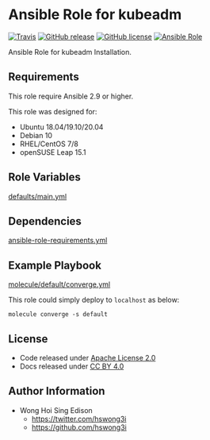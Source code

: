 # Ansible Role for kubeadm

[![Travis](https://img.shields.io/travis/com/alvistack/ansible-role-kubeadm.svg)](https://travis-ci.com/alvistack/ansible-role-kubeadm)
[![GitHub release](https://img.shields.io/github/release/alvistack/ansible-role-kubeadm.svg)](https://github.com/alvistack/ansible-role-kubeadm)
[![GitHub license](https://img.shields.io/github/license/alvistack/ansible-role-kubeadm.svg)](https://github.com/alvistack/ansible-role-kubeadm/blob/master/LICENSE)
[![Ansible Role](https://img.shields.io/badge/galaxy-alvistack.kubeadm-blue.svg)](https://galaxy.ansible.com/alvistack/kubeadm)

Ansible Role for kubeadm Installation.

## Requirements

This role require Ansible 2.9 or higher.

This role was designed for:

  - Ubuntu 18.04/19.10/20.04
  - Debian 10
  - RHEL/CentOS 7/8
  - openSUSE Leap 15.1

## Role Variables

[defaults/main.yml](defaults/main.yml)

## Dependencies

[ansible-role-requirements.yml](ansible-role-requirements.yml)

## Example Playbook

[molecule/default/converge.yml](molecule/default/converge.yml)

This role could simply deploy to `localhost` as below:

    molecule converge -s default

## License

  - Code released under [Apache License 2.0](LICENSE)
  - Docs released under [CC BY 4.0](http://creativecommons.org/licenses/by/4.0/)

## Author Information

  - Wong Hoi Sing Edison
      - <https://twitter.com/hswong3i>
      - <https://github.com/hswong3i>
